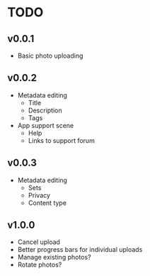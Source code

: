 # TODO

## v0.0.1

* Basic photo uploading

## v0.0.2

* Metadata editing
    * Title
    * Description
    * Tags
* App support scene
    * Help
    * Links to support forum

## v0.0.3

* Metadata editing
    * Sets
    * Privacy
    * Content type

## v1.0.0

* Cancel upload
* Better progress bars for individual uploads
* Manage existing photos?
* Rotate photos?
